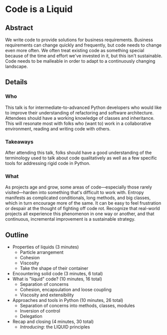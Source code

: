 # Code is a Liquid

## Abstract

We write code to provide solutions for business requirements.
Business requirements can change quickly and frequently, but code needs to change even more often.
We often treat existing code as something special because of the time and effort we've invested in it, but this isn't sustainable.
Code needs to be malleable in order to adapt to a continuously changing landscape.


## Details

### Who

This talk is for intermediate-to-advanced Python developers who would like to improve their understanding of refactoring and software architecture.
Attendees should have a working knowledge of classes and inheritance.
This will resonate most with folks who (want to) work in a collaborative environment, reading and writing code with others.

### Takeaways

After attending this talk, folks should have a good understanding of the terminology used to talk about code qualitatively as well as a few specific tools for addressing rigid code in Python.

### What

As projects age and grow, some areas of code—especially those rarely visited—harden into something that's difficult to work with.
Entropy manifests as complicated conditionals, long methods, and big classes, which in turn encourage more of the same.
It can be easy to feel frustration or despair at the thought of fighting off code rot.
Recognize that real-world projects all experience this phenomenon in one way or another, and that continuous, incremental improvement is a sustainable strategy.


## Outline

* Properties of liquids (3 minutes)
    * Particle arrangement
    * Cohesion
    * Viscosity
    * Take the shape of their container
* Encountering solid code (3 minutes, 6 total)
* What is "liquid" code? (10 minutes, 16 total)
    * Separation of concerns
    * Cohesion, encapsulation and loose coupling
    * Viscosity and extensibility
* Approaches and tools in Python (10 minutes, 26 total)
    * Separation of concerns into methods, classes, modules
    * Inversion of control
    * Delegation
* Recap and closing (4 minutes, 30 total)
    * _Introducing_: the LIQUID principles
